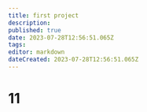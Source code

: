 ```yaml
---
title: first project
description: 
published: true
date: 2023-07-28T12:56:51.065Z
tags: 
editor: markdown
dateCreated: 2023-07-28T12:56:51.065Z
---
```


# 11